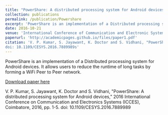 ```yaml
---
title: "PowerShare: A distributed processing system for Android devices"
collection: publications
permalink: /publication/Powershare
excerpt: 'PowerShare is an implementation of a Distributed processing system for Android devices. It allows users to reduce the runtime of long tasks by forming a WiFi Peer to Peer network.'
date: 2016-10-21
venue: 'International Conference of Communication and Electronic Systems'
paperurl: 'http://academicpages.github.io/files/paper1.pdf'
citation: 'V. P. Kumar, S. Jayawant, K. Doctor and S. Vidhani, "PowerShare: A distributed processing system for Android devices," 2016 International Conference on Communication and Electronics Systems (ICCES), Coimbatore, 2016, pp. 1-5.
doi: 10.1109/CESYS.2016.7889989s'
---
```


PowerShare is an implementation of a Distributed processing system for Android devices. It allows users to reduce the runtime of long tasks by forming a WiFi Peer to Peer network.

[Download paper here](http://khoshrav.github.io/files/powershare.pdf)

V. P. Kumar, S. Jayawant, K. Doctor and S. Vidhani, "PowerShare: A distributed processing system for Android devices," 2016 International Conference on Communication and Electronics Systems (ICCES), Coimbatore, 2016, pp. 1-5.
doi: 10.1109/CESYS.2016.7889989